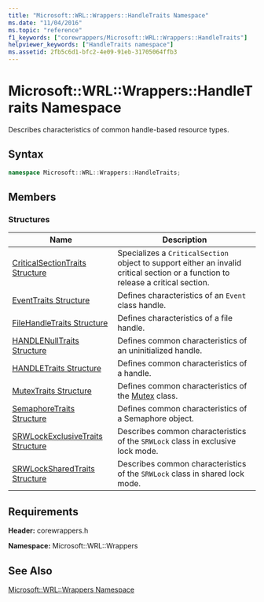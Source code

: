 ```yaml
---
title: "Microsoft::WRL::Wrappers::HandleTraits Namespace"
ms.date: "11/04/2016"
ms.topic: "reference"
f1_keywords: ["corewrappers/Microsoft::WRL::Wrappers::HandleTraits"]
helpviewer_keywords: ["HandleTraits namespace"]
ms.assetid: 2fb5c6d1-bfc2-4e09-91eb-31705064ffb3
---
```

# Microsoft::WRL::Wrappers::HandleTraits Namespace

Describes characteristics of common handle-based resource types.

## Syntax

```cpp
namespace Microsoft::WRL::Wrappers::HandleTraits;
```

## Members

### Structures

|Name|Description|
|----------|-----------------|
|[CriticalSectionTraits Structure](criticalsectiontraits-structure.md)|Specializes a `CriticalSection` object to support either an invalid critical section or a function to release a critical section.|
|[EventTraits Structure](eventtraits-structure.md)|Defines characteristics of an `Event` class handle.|
|[FileHandleTraits Structure](filehandletraits-structure.md)|Defines characteristics of a file handle.|
|[HANDLENullTraits Structure](handlenulltraits-structure.md)|Defines common characteristics of an uninitialized handle.|
|[HANDLETraits Structure](handletraits-structure.md)|Defines common characteristics of a handle.|
|[MutexTraits Structure](mutextraits-structure.md)|Defines common characteristics of the [Mutex](mutex-class.md) class.|
|[SemaphoreTraits Structure](semaphoretraits-structure.md)|Defines common characteristics of a Semaphore object.|
|[SRWLockExclusiveTraits Structure](srwlockexclusivetraits-structure.md)|Describes common characteristics of the `SRWLock` class in exclusive lock mode.|
|[SRWLockSharedTraits Structure](srwlocksharedtraits-structure.md)|Describes common characteristics of the `SRWLock` class in shared lock mode.|

## Requirements

**Header:** corewrappers.h

**Namespace:** Microsoft::WRL::Wrappers

## See Also

[Microsoft::WRL::Wrappers Namespace](microsoft-wrl-wrappers-namespace.md)
